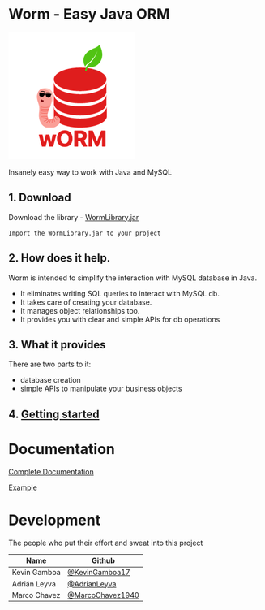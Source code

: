 # Worm - Easy Java ORM

![Worm-logo](documentation/worm-logo.png)

Insanely easy way to work with Java and MySQL

## 1. Download

Download the library - [WormLibrary.jar](#) 
```
Import the WormLibrary.jar to your project
```

## 2. How does it help.

Worm is intended to simplify the interaction with MySQL database in Java.

* It eliminates writing SQL queries to interact with MySQL db.
* It takes care of creating your database.
* It manages object relationships too.
* It provides you with clear and simple APIs for db operations

## 3. What it provides

There are two parts to it:

* database creation
* simple APIs to manipulate your business objects

## 4. [Getting started](documentation/GettingStarted.md)

# Documentation

[Complete Documentation](documentation/Documentation.md)

[Example](documentation/Example.md)


# Development

The people who put their effort and sweat into this project

| Name         | Github         |
|--------------|----------------|
| Kevin Gamboa | [@KevinGamboa17](https://github.com/kevingamboa17)|
| Adrián Leyva | [@AdrianLeyva](https://github.com/AdrianLeyva)|
| Marco Chavez | [@MarcoChavez1940](https://github.com/MarcoChavez1940)|